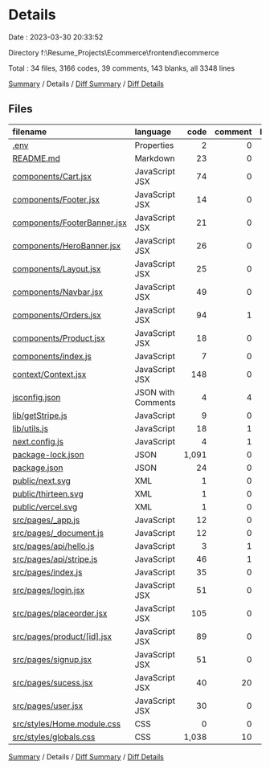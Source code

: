 # Details

Date : 2023-03-30 20:33:52

Directory f:\\Resume_Projects\\Ecommerce\\frontend\\ecommerce

Total : 34 files,  3166 codes, 39 comments, 143 blanks, all 3348 lines

[Summary](results.md) / Details / [Diff Summary](diff.md) / [Diff Details](diff-details.md)

## Files
| filename | language | code | comment | blank | total |
| :--- | :--- | ---: | ---: | ---: | ---: |
| [.env](/.env) | Properties | 2 | 0 | 1 | 3 |
| [README.md](/README.md) | Markdown | 23 | 0 | 16 | 39 |
| [components/Cart.jsx](/components/Cart.jsx) | JavaScript JSX | 74 | 0 | 3 | 77 |
| [components/Footer.jsx](/components/Footer.jsx) | JavaScript JSX | 14 | 0 | 1 | 15 |
| [components/FooterBanner.jsx](/components/FooterBanner.jsx) | JavaScript JSX | 21 | 0 | 3 | 24 |
| [components/HeroBanner.jsx](/components/HeroBanner.jsx) | JavaScript JSX | 26 | 0 | 2 | 28 |
| [components/Layout.jsx](/components/Layout.jsx) | JavaScript JSX | 25 | 0 | 1 | 26 |
| [components/Navbar.jsx](/components/Navbar.jsx) | JavaScript JSX | 49 | 0 | 1 | 50 |
| [components/Orders.jsx](/components/Orders.jsx) | JavaScript JSX | 94 | 1 | 3 | 98 |
| [components/Product.jsx](/components/Product.jsx) | JavaScript JSX | 18 | 0 | 1 | 19 |
| [components/index.js](/components/index.js) | JavaScript | 7 | 0 | 1 | 8 |
| [context/Context.jsx](/context/Context.jsx) | JavaScript JSX | 148 | 0 | 3 | 151 |
| [jsconfig.json](/jsconfig.json) | JSON with Comments | 4 | 4 | 0 | 8 |
| [lib/getStripe.js](/lib/getStripe.js) | JavaScript | 9 | 0 | 3 | 12 |
| [lib/utils.js](/lib/utils.js) | JavaScript | 18 | 1 | 5 | 24 |
| [next.config.js](/next.config.js) | JavaScript | 4 | 1 | 2 | 7 |
| [package-lock.json](/package-lock.json) | JSON | 1,091 | 0 | 1 | 1,092 |
| [package.json](/package.json) | JSON | 24 | 0 | 1 | 25 |
| [public/next.svg](/public/next.svg) | XML | 1 | 0 | 0 | 1 |
| [public/thirteen.svg](/public/thirteen.svg) | XML | 1 | 0 | 0 | 1 |
| [public/vercel.svg](/public/vercel.svg) | XML | 1 | 0 | 0 | 1 |
| [src/pages/_app.js](/src/pages/_app.js) | JavaScript | 12 | 0 | 2 | 14 |
| [src/pages/_document.js](/src/pages/_document.js) | JavaScript | 12 | 0 | 2 | 14 |
| [src/pages/api/hello.js](/src/pages/api/hello.js) | JavaScript | 3 | 1 | 2 | 6 |
| [src/pages/api/stripe.js](/src/pages/api/stripe.js) | JavaScript | 46 | 1 | 3 | 50 |
| [src/pages/index.js](/src/pages/index.js) | JavaScript | 35 | 0 | 3 | 38 |
| [src/pages/login.jsx](/src/pages/login.jsx) | JavaScript JSX | 51 | 0 | 1 | 52 |
| [src/pages/placeorder.jsx](/src/pages/placeorder.jsx) | JavaScript JSX | 105 | 0 | 5 | 110 |
| [src/pages/product/[id].jsx](/src/pages/product/%5Bid%5D.jsx) | JavaScript JSX | 89 | 0 | 2 | 91 |
| [src/pages/signup.jsx](/src/pages/signup.jsx) | JavaScript JSX | 51 | 0 | 1 | 52 |
| [src/pages/sucess.jsx](/src/pages/sucess.jsx) | JavaScript JSX | 40 | 20 | 5 | 65 |
| [src/pages/user.jsx](/src/pages/user.jsx) | JavaScript JSX | 30 | 0 | 0 | 30 |
| [src/styles/Home.module.css](/src/styles/Home.module.css) | CSS | 0 | 0 | 1 | 1 |
| [src/styles/globals.css](/src/styles/globals.css) | CSS | 1,038 | 10 | 68 | 1,116 |

[Summary](results.md) / Details / [Diff Summary](diff.md) / [Diff Details](diff-details.md)